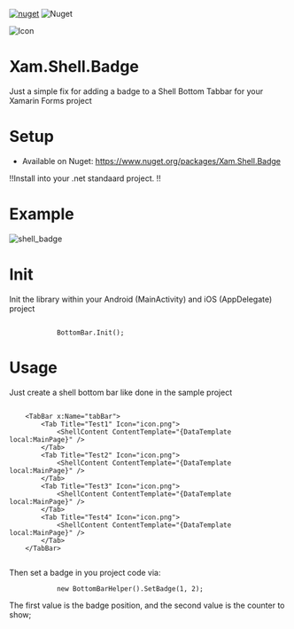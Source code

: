 [![nuget](https://img.shields.io/nuget/v/Xam.Shell.Badge.svg)](https://www.nuget.org/packages/Xam.Shell.Badge/) ![Nuget](https://img.shields.io/nuget/dt/Xam.Shell.Badge)

![Icon](https://raw.githubusercontent.com/galadril/Xam.Shell.Badge/master/Samples/Xam.Shell.Badge.Samples/Xam.Shell.Badge.Samples.Android/Resources/mipmap-xxhdpi/Icon.png)


# Xam.Shell.Badge
Just a simple fix for adding a badge to a Shell Bottom Tabbar for your Xamarin Forms project 


# Setup
* Available on Nuget:
https://www.nuget.org/packages/Xam.Shell.Badge

!!Install into your .net standaard project. !!


# Example
![shell_badge](https://user-images.githubusercontent.com/14561640/45887098-2c072580-bdbb-11e8-9084-3136bd911062.gif)



# Init
Init the library within your Android (MainActivity) and iOS (AppDelegate) project

```
 
            BottomBar.Init();

```


# Usage
Just create a shell bottom bar like done in the sample project

```

    <TabBar x:Name="tabBar">
        <Tab Title="Test1" Icon="icon.png">
            <ShellContent ContentTemplate="{DataTemplate local:MainPage}" />
        </Tab>
        <Tab Title="Test2" Icon="icon.png">
            <ShellContent ContentTemplate="{DataTemplate local:MainPage}" />
        </Tab>
        <Tab Title="Test3" Icon="icon.png">
            <ShellContent ContentTemplate="{DataTemplate local:MainPage}" />
        </Tab>
        <Tab Title="Test4" Icon="icon.png">
            <ShellContent ContentTemplate="{DataTemplate local:MainPage}" />
        </Tab>
    </TabBar>
	    
```

Then set a badge in you project code via:


```
            new BottomBarHelper().SetBadge(1, 2);

```

The first value is the badge position, and the second value is the counter to show;
